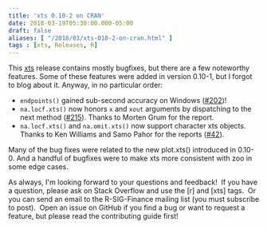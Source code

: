 ```yaml
---
title: 'xts 0.10-2 on CRAN'
date: 2018-03-19T05:30:00.000-05:00
draft: false
aliases: [ "/2018/03/xts-010-2-on-cran.html" ]
tags : [xts, Releases, R]
---
```


This [xts](http://joshuaulrich.github.io/xts/) release contains mostly bugfixes, but there are a few noteworthy features. Some of these features were added in version 0.10-1, but I forgot to blog about it. Anyway, in no particular order:  
  

*   `endpoints()` gained sub-second accuracy on Windows ([#202](https://github.com/joshuaulrich/xts/issues/202))!
*   `na.locf.xts()` now honors `x` and `xout` arguments by dispatching to the next method ([#215](https://github.com/joshuaulrich/xts/issues/215)). Thanks to Morten Grum for the report.
*   `na.locf.xts()` and `na.omit.xts()` now support character xts objects. Thanks to Ken Williams and Samo Pahor for the reports ([#42](https://github.com/joshuaulrich/xts/issues/42)).

  
Many of the bug fixes were related to the new plot.xts() introduced in 0.10-0. And a handful of bugfixes were to make xts more consistent with zoo in some edge cases.  
  
As always, I'm looking forward to your questions and feedback!  If you have a question, please ask on Stack Overflow and use the \[r\] and \[xts\] tags.  Or you can send an email to the R-SIG-Finance mailing list (you must subscribe to post).  Open an issue on GitHub if you find a bug or want to request a feature, but please read the contributing guide first!
